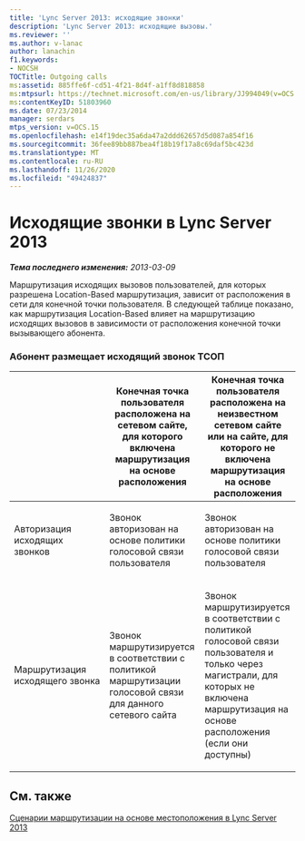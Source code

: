 ```yaml
---
title: 'Lync Server 2013: исходящие звонки'
description: 'Lync Server 2013: исходящие вызовы.'
ms.reviewer: ''
ms.author: v-lanac
author: lanachin
f1.keywords:
- NOCSH
TOCTitle: Outgoing calls
ms:assetid: 885ffe6f-cd51-4f21-8d4f-a1ff8d818858
ms:mtpsurl: https://technet.microsoft.com/en-us/library/JJ994049(v=OCS.15)
ms:contentKeyID: 51803960
ms.date: 07/23/2014
manager: serdars
mtps_version: v=OCS.15
ms.openlocfilehash: e14f19dec35a6da47a2ddd62657d5d087a854f16
ms.sourcegitcommit: 36fee89bb887bea4f18b19f17a8c69daf5bc423d
ms.translationtype: MT
ms.contentlocale: ru-RU
ms.lasthandoff: 11/26/2020
ms.locfileid: "49424837"
---
```

# <a name="outgoing-calls-in-lync-server-2013"></a>Исходящие звонки в Lync Server 2013

<div data-xmlns="http://www.w3.org/1999/xhtml">

<div class="topic" data-xmlns="http://www.w3.org/1999/xhtml" data-msxsl="urn:schemas-microsoft-com:xslt" data-cs="https://msdn.microsoft.com/">

<div data-asp="https://msdn2.microsoft.com/asp">



</div>

<div id="mainSection">

<div id="mainBody">

<span> </span>

_**Тема последнего изменения:** 2013-03-09_

Маршрутизация исходящих вызовов пользователей, для которых разрешена Location-Based маршрутизация, зависит от расположения в сети для конечной точки пользователя. В следующей таблице показано, как маршрутизация Location-Based влияет на маршрутизацию исходящих вызовов в зависимости от расположения конечной точки вызывающего абонента.

### <a name="caller-placing-an-outbound-call-to-the-pstn"></a>Абонент размещает исходящий звонок ТСОП

<table>
<colgroup>
<col style="width: 33%" />
<col style="width: 33%" />
<col style="width: 33%" />
</colgroup>
<thead>
<tr class="header">
<th></th>
<th>Конечная точка пользователя расположена на сетевом сайте, для которого включена маршрутизация на основе расположения</th>
<th>Конечная точка пользователя расположена на неизвестном сетевом сайте или на сайте, для которого не включена маршрутизация на основе расположения</th>
</tr>
</thead>
<tbody>
<tr class="odd">
<td><p>Авторизация исходящих звонков</p></td>
<td><p>Звонок авторизован на основе политики голосовой связи пользователя</p></td>
<td><p>Звонок авторизован на основе политики голосовой связи пользователя</p></td>
</tr>
<tr class="even">
<td><p>Маршрутизация исходящего звонка</p></td>
<td><p>Звонок маршрутизируется в соответствии с политикой маршрутизации голосовой связи для данного сетевого сайта</p></td>
<td><p>Звонок маршрутизируется в соответствии с политикой голосовой связи пользователя и только через магистрали, для которых не включена маршрутизация на основе расположения (если они доступны)</p></td>
</tr>
</tbody>
</table>


<div>

## <a name="see-also"></a>См. также


[Сценарии маршрутизации на основе местоположения в Lync Server 2013](lync-server-2013-scenarios-for-location-based-routing.md)  
  

</div>

</div>

<span> </span>

</div>

</div>

</div>

